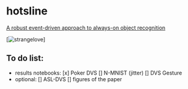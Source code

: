 # hotsline
[A robust event-driven approach to always-on object recognition](https://www.techrxiv.org/articles/preprint/A_robust_event-driven_approach_to_always-on_object_recognition/18003077/1)

[![strangelove](https://media-cldnry.s-nbcnews.com/image/upload/t_fit-560w,f_auto,q_auto:best/newscms/2016_51/1839926/161220-dr-strangelove-mn-1515.jpg)]


## To do list: 
- results notebooks:
	[x] Poker DVS
	[] N-MNIST (jitter)
	[] DVS Gesture
- optional:
	[] ASL-DVS
	[] figures of the paper
